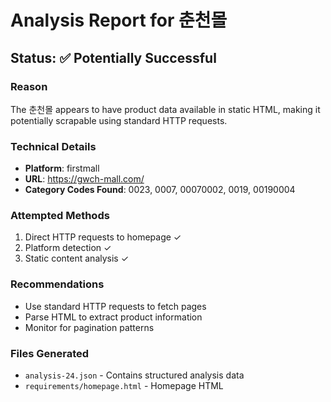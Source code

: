 # Analysis Report for 춘천몰

## Status: ✅ Potentially Successful

### Reason
The 춘천몰 appears to have product data available in static HTML, making it potentially scrapable using standard HTTP requests.

### Technical Details
- **Platform**: firstmall
- **URL**: https://gwch-mall.com/
- **Category Codes Found**: 0023, 0007, 00070002, 0019, 00190004

### Attempted Methods
1. Direct HTTP requests to homepage ✓
2. Platform detection ✓
3. Static content analysis ✓

### Recommendations
- Use standard HTTP requests to fetch pages
- Parse HTML to extract product information
- Monitor for pagination patterns

### Files Generated
- `analysis-24.json` - Contains structured analysis data
- `requirements/homepage.html` - Homepage HTML